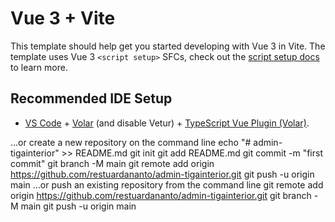 # Vue 3 + Vite

This template should help get you started developing with Vue 3 in Vite. The template uses Vue 3 `<script setup>` SFCs, check out the [script setup docs](https://v3.vuejs.org/api/sfc-script-setup.html#sfc-script-setup) to learn more.

## Recommended IDE Setup

- [VS Code](https://code.visualstudio.com/) + [Volar](https://marketplace.visualstudio.com/items?itemName=Vue.volar) (and disable Vetur) + [TypeScript Vue Plugin (Volar)](https://marketplace.visualstudio.com/items?itemName=Vue.vscode-typescript-vue-plugin).


…or create a new repository on the command line
echo "# admin-tigainterior" >> README.md
git init
git add README.md
git commit -m "first commit"
git branch -M main
git remote add origin https://github.com/restuardananto/admin-tigainterior.git
git push -u origin main
…or push an existing repository from the command line
git remote add origin https://github.com/restuardananto/admin-tigainterior.git
git branch -M main
git push -u origin main